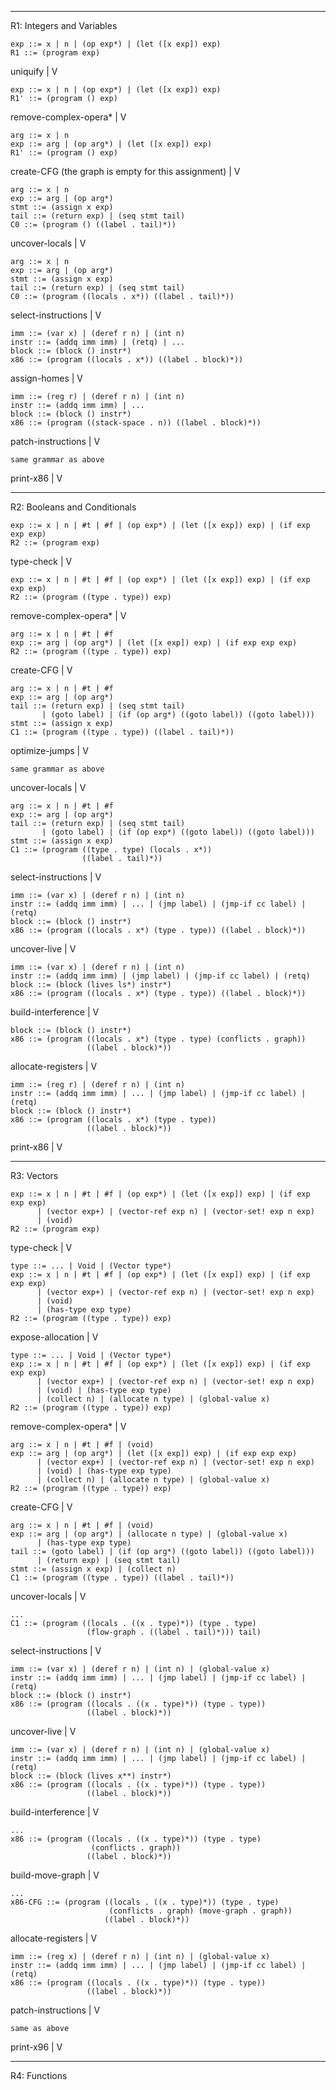 



--------------------------------------------------------------------------------
R1: Integers and Variables

    exp ::= x | n | (op exp*) | (let ([x exp]) exp)
    R1 ::= (program exp)

uniquify
|
V

    exp ::= x | n | (op exp*) | (let ([x exp]) exp)
    R1' ::= (program () exp)

remove-complex-opera*
|
V

    arg ::= x | n
    exp ::= arg | (op arg*) | (let ([x exp]) exp)
    R1' ::= (program () exp)

create-CFG (the graph is empty for this assignment)
|
V

    arg ::= x | n
    exp ::= arg | (op arg*)
    stmt ::= (assign x exp)
    tail ::= (return exp) | (seq stmt tail)
    C0 ::= (program () ((label . tail)*))

uncover-locals
|
V

    arg ::= x | n
    exp ::= arg | (op arg*)
    stmt ::= (assign x exp)
    tail ::= (return exp) | (seq stmt tail)
    C0 ::= (program ((locals . x*)) ((label . tail)*))
    
select-instructions
|
V

    imm ::= (var x) | (deref r n) | (int n)
    instr ::= (addq imm imm) | (retq) | ...
	block ::= (block () instr*)
    x86 ::= (program ((locals . x*)) ((label . block)*))

assign-homes
|
V

    imm ::= (reg r) | (deref r n) | (int n)
    instr ::= (addq imm imm) | ...
	block ::= (block () instr*)	
    x86 ::= (program ((stack-space . n)) ((label . block)*))
    
patch-instructions
|
V

    same grammar as above

print-x86
|
V



--------------------------------------------------------------------------------

R2: Booleans and Conditionals

    exp ::= x | n | #t | #f | (op exp*) | (let ([x exp]) exp) | (if exp exp exp)
    R2 ::= (program exp)

type-check
|
V

    exp ::= x | n | #t | #f | (op exp*) | (let ([x exp]) exp) | (if exp exp exp)
    R2 ::= (program ((type . type)) exp)

remove-complex-opera*
|
V

    arg ::= x | n | #t | #f
    exp ::= arg | (op arg*) | (let ([x exp]) exp) | (if exp exp exp)
    R2 ::= (program ((type . type)) exp)

create-CFG
|
V

    arg ::= x | n | #t | #f
    exp ::= arg | (op arg*)
    tail ::= (return exp) | (seq stmt tail)
           | (goto label) | (if (op arg*) ((goto label)) ((goto label)))
    stmt ::= (assign x exp)
    C1 ::= (program ((type . type)) ((label . tail)*))

optimize-jumps
|
V

    same grammar as above

uncover-locals
|
V

    arg ::= x | n | #t | #f
    exp ::= arg | (op arg*)
    tail ::= (return exp) | (seq stmt tail)
           | (goto label) | (if (op exp*) ((goto label)) ((goto label)))
    stmt ::= (assign x exp)
    C1 ::= (program ((type . type) (locals . x*)) 
                    ((label . tail)*))

select-instructions
|
V

    imm ::= (var x) | (deref r n) | (int n)
    instr ::= (addq imm imm) | ... | (jmp label) | (jmp-if cc label) | (retq) 
	block ::= (block () instr*)
    x86 ::= (program ((locals . x*) (type . type)) ((label . block)*))

uncover-live
|
V

    imm ::= (var x) | (deref r n) | (int n)
    instr ::= (addq imm imm) | (jmp label) | (jmp-if cc label) | (retq)
	block ::= (block (lives ls*) instr*)
    x86 ::= (program ((locals . x*) (type . type)) ((label . block)*))

build-interference
|
V

	block ::= (block () instr*)
    x86 ::= (program ((locals . x*) (type . type) (conflicts . graph))
	                 ((label . block)*))

allocate-registers
|
V

    imm ::= (reg r) | (deref r n) | (int n)
    instr ::= (addq imm imm) | ... | (jmp label) | (jmp-if cc label) | (retq)
	block ::= (block () instr*)
    x86 ::= (program ((locals . x*) (type . type))
	                 ((label . block)*))
    
print-x86
|
V

--------------------------------------------------------------------------------

R3: Vectors

    exp ::= x | n | #t | #f | (op exp*) | (let ([x exp]) exp) | (if exp exp exp)
          | (vector exp+) | (vector-ref exp n) | (vector-set! exp n exp)
          | (void)
    R2 ::= (program exp)

type-check
|
V

    type ::= ... | Void | (Vector type*)
    exp ::= x | n | #t | #f | (op exp*) | (let ([x exp]) exp) | (if exp exp exp)
          | (vector exp+) | (vector-ref exp n) | (vector-set! exp n exp)
          | (void)
          | (has-type exp type)
    R2 ::= (program ((type . type)) exp)

expose-allocation
|
V

    type ::= ... | Void | (Vector type*)
    exp ::= x | n | #t | #f | (op exp*) | (let ([x exp]) exp) | (if exp exp exp)
          | (vector exp+) | (vector-ref exp n) | (vector-set! exp n exp)
          | (void) | (has-type exp type)
          | (collect n) | (allocate n type) | (global-value x)
    R2 ::= (program ((type . type)) exp)

remove-complex-opera*
|
V

    arg ::= x | n | #t | #f | (void)
    exp ::= arg | (op arg*) | (let ([x exp]) exp) | (if exp exp exp)
          | (vector exp+) | (vector-ref exp n) | (vector-set! exp n exp)
          | (void) | (has-type exp type)
          | (collect n) | (allocate n type) | (global-value x)
    R2 ::= (program ((type . type)) exp)

create-CFG
|
V

    arg ::= x | n | #t | #f | (void)
    exp ::= arg | (op arg*) | (allocate n type) | (global-value x) 
          | (has-type exp type)
    tail ::= (goto label) | (if (op arg*) ((goto label)) ((goto label)))
          | (return exp) | (seq stmt tail)
    stmt ::= (assign x exp) | (collect n)
    C1 ::= (program ((type . type)) ((label . tail)*))

uncover-locals
|
V

    ...
    C1 ::= (program ((locals . ((x . type)*)) (type . type) 
                     (flow-graph . ((label . tail)*))) tail)

select-instructions
|
V

    imm ::= (var x) | (deref r n) | (int n) | (global-value x)
    instr ::= (addq imm imm) | ... | (jmp label) | (jmp-if cc label) | (retq) 
	block ::= (block () instr*)
    x86 ::= (program ((locals . ((x . type)*)) (type . type))
	                 ((label . block)*))

uncover-live
|
V

    imm ::= (var x) | (deref r n) | (int n) | (global-value x)
    instr ::= (addq imm imm) | ... | (jmp label) | (jmp-if cc label) | (retq) 
    block ::= (block (lives x**) instr*)
    x86 ::= (program ((locals . ((x . type)*)) (type . type))
	                 ((label . block)*))

build-interference
|
V

    ...
    x86 ::= (program ((locals . ((x . type)*)) (type . type) 
                      (conflicts . graph))
				     ((label . block)*))

build-move-graph
|
V

    ...
    x86-CFG ::= (program ((locals . ((x . type)*)) (type . type) 
                          (conflicts . graph) (move-graph . graph))
					     ((label . block)*))

allocate-registers
|
V

    imm ::= (reg x) | (deref r n) | (int n) | (global-value x)
    instr ::= (addq imm imm) | ... | (jmp label) | (jmp-if cc label) | (retq) 
    x86 ::= (program ((locals . ((x . type)*)) (type . type))
                     ((label . block)*))

patch-instructions
|
V

    same as above

print-x96
|
V

--------------------------------------------------------------------------------

R4: Functions

